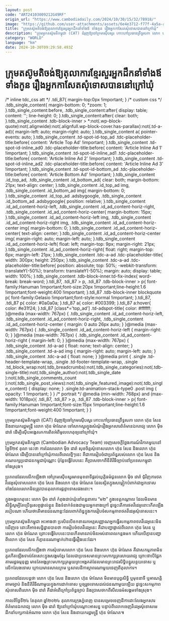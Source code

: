 ```yaml
---
layout: post
code: "ART24103009212G49RF"
origin_url: "https://www.cambodiadaily.com/2024/10/30/15/32/78918/"
image: "https://github.com/user-attachments/assets/6e4e3712-f77f-4a5a-a729-047fdd49148d"
title: "ក្រុម​តស៊ូ​មតិ​ចង់​ឱ្យ​តុលាការ​ខ្មែរ​សួរ​អ្នក​ដឹកនាំ​ទាំង​ឪ ទាំង​កូន រឿង​អ្នកកាសែត​សុំទោស​បាន​នៅ​ក្រៅ​ឃុំ"
description: "ក្រុម​អ្នក​តស៊ូ​មតិ​កម្ពុជា (CAT) ជំរុញ​ឱ្យ​ចៅក្រម​ស៊ើបសួរ កោះហៅ​ប្រធាន​ព្រឹទ្ធសភា លោក ហ៊ុន សែន និង​នាយករដ្ឋមន្ត្រី លោក ហ៊ុន ម៉ាណែត ទៅ​សាកសួរ​ក្នុង​សំណុំរឿង​អ្នក​សារព័ត៌មាន​ឯករាជ្យ លោក ម៉ិច ដារ៉ា ដើម្បី​ស៊ើបអង្កេត​រក​ការពិត​អំពី​មូលហេតុ​ឲ្យ​នៅ​ក្រៅ​ឃុំ។"
category: "WORLD"
language: "km"
date: 2024-10-30T09:29:58.493Z
---
```


# ក្រុម​តស៊ូ​មតិ​ចង់​ឱ្យ​តុលាការ​ខ្មែរ​សួរ​អ្នក​ដឹកនាំ​ទាំង​ឪ ទាំង​កូន រឿង​អ្នកកាសែត​សុំទោស​បាន​នៅ​ក្រៅ​ឃុំ

/\* inline tdc\_css att \*/ .tdi\_87{ margin-top:0px !important; } /\* custom css \*/ .tdb\_single\_content{ margin-bottom: 0; \*zoom: 1; }.tdb\_single\_content:before, .tdb\_single\_content:after{ display: table; content: ''; line-height: 0; }.tdb\_single\_content:after{ clear: both; }.tdb\_single\_content .tdb-block-inner > \*:not(.wp-block-quote):not(.alignwide):not(.alignfull.wp-block-cover.has-parallax):not(.td-a-ad){ margin-left: auto; margin-right: auto; }.tdb\_single\_content a{ pointer-events: auto; }.tdb\_single\_content .td-spot-id-top\_ad .tdc-placeholder-title:before{ content: 'Article Top Ad' !important; }.tdb\_single\_content .td-spot-id-inline\_ad0 .tdc-placeholder-title:before{ content: 'Article Inline Ad 1' !important; }.tdb\_single\_content .td-spot-id-inline\_ad1 .tdc-placeholder-title:before{ content: 'Article Inline Ad 2' !important; }.tdb\_single\_content .td-spot-id-inline\_ad2 .tdc-placeholder-title:before{ content: 'Article Inline Ad 3' !important; }.tdb\_single\_content .td-spot-id-bottom\_ad .tdc-placeholder-title:before{ content: 'Article Bottom Ad' !important; }.tdb\_single\_content .id\_top\_ad, .tdb\_single\_content .id\_bottom\_ad{ clear: both; margin-bottom: 21px; text-align: center; }.tdb\_single\_content .id\_top\_ad img, .tdb\_single\_content .id\_bottom\_ad img{ margin-bottom: 0; }.tdb\_single\_content .id\_top\_ad .adsbygoogle, .tdb\_single\_content .id\_bottom\_ad .adsbygoogle{ position: relative; }.tdb\_single\_content .id\_ad\_content-horiz-left, .tdb\_single\_content .id\_ad\_content-horiz-right, .tdb\_single\_content .id\_ad\_content-horiz-center{ margin-bottom: 15px; }.tdb\_single\_content .id\_ad\_content-horiz-left img, .tdb\_single\_content .id\_ad\_content-horiz-right img, .tdb\_single\_content .id\_ad\_content-horiz-center img{ margin-bottom: 0; }.tdb\_single\_content .id\_ad\_content-horiz-center{ text-align: center; }.tdb\_single\_content .id\_ad\_content-horiz-center img{ margin-right: auto; margin-left: auto; }.tdb\_single\_content .id\_ad\_content-horiz-left{ float: left; margin-top: 9px; margin-right: 21px; }.tdb\_single\_content .id\_ad\_content-horiz-right{ float: right; margin-top: 6px; margin-left: 21px; }.tdb\_single\_content .tdc-a-ad .tdc-placeholder-title{ width: 300px; height: 250px; }.tdb\_single\_content .tdc-a-ad .tdc-placeholder-title:before{ position: absolute; top: 50%; -webkit-transform: translateY(-50%); transform: translateY(-50%); margin: auto; display: table; width: 100%; }.tdb\_single\_content .tdb-block-inner.td-fix-index{ word-break: break-word; }.tdi\_87, .tdi\_87 > p, .tdi\_87 .tdb-block-inner > p{ font-family:Hanuman !important;font-size:20px !important;line-height:1.6 !important;font-weight:400 !important; }.tdi\_87 .tdb-block-inner blockquote p{ font-family:Gelasio !important;font-style:normal !important; }.tdi\_87, .tdi\_87 p{ color: #0a0a0a; }.tdi\_87 a{ color: #003399; }.tdi\_87 a:hover{ color: #e31f24; }.tdi\_87 \[class\*='top\_ad'\] .td-adspot-title{ color: #ffffff; }@media (max-width: 767px) { .tdb\_single\_content .id\_ad\_content-horiz-left, .tdb\_single\_content .id\_ad\_content-horiz-right, .tdb\_single\_content .id\_ad\_content-horiz-center { margin: 0 auto 26px auto; } }@media (max-width: 767px) { .tdb\_single\_content .id\_ad\_content-horiz-left { margin-right: 0; } }@media (max-width: 767px) { .tdb\_single\_content .id\_ad\_content-horiz-right { margin-left: 0; } }@media (max-width: 767px) { .tdb\_single\_content .td-a-ad { float: none; text-align: center; } .tdb\_single\_content .td-a-ad img { margin-right: auto; margin-left: auto; } .tdb\_single\_content .tdc-a-ad { float: none; } }@media print { .single .td-header-template-wrap, .single .td-footer-template-wrap, .single .td\_block\_wrap:not(.tdb\_breadcrumbs):not(.tdb\_single\_categories):not(.tdb-single-title):not(.tdb\_single\_author):not(.tdb\_single\_date ):not(.tdb\_single\_comments\_count ):not(.tdb\_single\_post\_views):not(.tdb\_single\_featured\_image):not(.tdb\_single\_content) { display: none; } .single.td-animation-stack-type0 .post img { opacity: 1 !important; } } /\* portrait \*/ @media (min-width: 768px) and (max-width: 1018px){ .tdi\_87, .tdi\_87 > p, .tdi\_87 .tdb-block-inner > p{ font-family:Hanuman !important;font-size:15px !important;line-height:1.6 !important;font-weight:400 !important; } }

ក្រុម​អ្នក​តស៊ូ​មតិ​កម្ពុជា (CAT) ជំរុញ​ឱ្យ​ចៅក្រម​ស៊ើបសួរ កោះហៅ​ប្រធាន​ព្រឹទ្ធសភា លោក ហ៊ុន សែន និង​នាយករដ្ឋមន្ត្រី លោក ហ៊ុន ម៉ាណែត ទៅ​សាកសួរ​ក្នុង​សំណុំរឿង​អ្នក​សារព័ត៌មាន​ឯករាជ្យ លោក ម៉ិច ដារ៉ា ដើម្បី​ស៊ើបអង្កេត​រក​ការពិត​អំពី​មូលហេតុ​ឲ្យ​នៅ​ក្រៅ​ឃុំ។

ក្រុម​អ្នក​តស៊ូ​មតិ​កម្ពុជា (Cambodian Advocacy Team) ចេញ​សេចក្តី​ថ្លែងការណ៍​វិភាគ​មួយ​នៅ​ថ្ងៃទី​២៩ តុលា នេះ​ថា ការ​ដែល​លោក ម៉ិច ដារ៉ា សុខចិត្ត​សុំទោស​លោក ហ៊ុន សែន និង​លោក ហ៊ុន ម៉ាណែត ដើម្បី​បាន​នៅ​ក្រៅ​ឃុំ​កាលពី​ពេល​ថ្មីៗ​នេះ គឺ​ជា​ការ​រៀបចំ​ជា​ប្រព័ន្ធ​របស់​លោក ហ៊ុន សែន និង​គណបក្ស​ប្រជាជន​កម្ពុជា​ប៉ុណ្ណោះ ប៉ុន្តែ​ទង្វើ​បែប​នេះ គឺ​ប្រាសចាក​ពី​នីតិវិធី​ច្បាប់​នៅ​ប្រទេស​កម្ពុជា​ទាំងស្រុង។

ប្រភព​ដដែល​លើកឡើង​ថា ចៅក្រម​ស៊ើបសួរ​មាន​មុខនាទី​ផ្ដល់​យុត្តិធម៌​ជូន​លោក ម៉ិច ដារ៉ា ជុំវិញ​ការ​ថត​វីដេអូ​សុំទោស​លោក ហ៊ុន សែន និង​លោក ហ៊ុន ម៉ាណែត ដែល​ស្ថិត​ក្នុង​សម្លៀកបំពាក់​ជា​អ្នកទោស ទាំង​ដែល​លោក​មិន​ត្រូវ​បាន​តុលាការ​ផ្ដន្ទាទោស​ផង​នោះ។

ក្នុង​អង្គហេតុ​នេះ លោក ម៉ិច ដារ៉ា កំពុង​ជាប់​ឃុំ​នៅ​ពន្ធនាគារ “ម២” ក្នុង​ខេត្ត​កណ្ដាល ដែល​មិន​មាន​សិទ្ធិ​សូម្បីតែ​ប្រើ​ទូរសព្ទ​ផ្ទាល់ខ្លួន និង​ទំនាក់ទំនង​ជាមួយ​អ្នក​ខាងក្រៅ ដូច្នេះ​តើ​ការ​ថត​វីដេអូ​នោះ​កើត​ឡើង​របៀប​ណា ហើយ​ថា​តើ​មាន​ជន​ណា​ខ្លះ​ដែល​ពាក់ព័ន្ធ​ក្នុង​ការ​រៀបចំ​សកម្មភាព​ថត​វីដេអូ​សុំទោស​នេះ។

ក្រុម​អ្នក​តស៊ូ​មតិ​កម្ពុជា អះអាង​ថា ប្រសិនបើ​ខកខាន​រក​អត្តសញ្ញាណ​អ្នក​ធ្វើ​សកម្មភាព​ថត​វីដេអូ​នេះ​មិន​ឃើញ​ទេ នោះ​គឺ​អាច​សន្និដ្ឋាន​បាន​ថា ការ​រៀបចំ​ថត​វីដេអូ​នេះ គឺជា​បញ្ជា​ផ្ទាល់​ពី​លោក ហ៊ុន សែន ឬ​លោក ហ៊ុន ម៉ាណែត ព្រោះ​ទង្វើ​បែប​នេះ​បាន​កើត​មាន​រាប់​មិន​អស់​នា​ពេល​កន្លង​មក ហើយ​បើ​គ្មាន​បញ្ជា​ពី​លោក ហ៊ុន សែន ក៏​គ្មាន​នរណា​ម្នាក់​ហ៊ាន​ធ្វើ​រឿង​នេះ​ដែរ។

ប្រភព​ដដែល​លើកឡើង​ថា ការ​សុំទោស​លោក ហ៊ុន សែន និង​លោក ហ៊ុន ម៉ាណែត គឺជា​សកម្មភាព​មិន​គួរ​កើតឡើង​ទាល់តែសោះ​ក្នុង​សង្គម​ខ្មែរ ដែល​ជា​ប្រទេស​មាន​ព្រះមហាក្សត្រ​សោយរាជ្យ ព្រោះ​ថា​បើ​ផ្អែក​តាម​រដ្ឋធម្មនុញ្ញ មាន​តែ​អង្គ​ព្រះមហាក្សត្រ​មួយ​ព្រះអង្គ​គត់​ដែល​មាន​ព្រះរាជ​សិទ្ធិ​បន្ធូរបន្ថយ​ទោស ឬ​លើកលែង​ទោស ក្រោយ​មាន​សាលក្រម ឬ​សាលដីកា​ស្ថាពរ​ណា​មួយ​ចេញពី​តុលាការ។

ប្រភព​ដដែល​បន្ត​ថា លោក ហ៊ុន សែន និង​លោក ហ៊ុន ម៉ាណែត មិន​មាន​បុព្វសិទ្ធិ ឬ​មុខនាទី ឬ​អាណត្តិ​តាម​ច្បាប់ និង​នីតិវិធី​ណា​មួយ​ក្នុង​ការ​ដាក់​ទោស ឬ​ឲ្យ​រួច​ទោស​ដល់​ជន​ណា​មួយ​ឡើយ ដូច្នេះ​សកម្មភាព​សុំទោស​ពី​លោក ម៉ិច ដារ៉ា គឺជា​អំពើ​ក្រៅ​ប្រព័ន្ធ​ច្បាប់ និង​ប្រាសចាក​ពី​សីលធម៌​សង្គម​ទាំងស្រុង។

កាលពី​ថ្ងៃទី​២៤ ខែ​តុលា ឆ្នាំ​២០២៤ តុលាការ​ក្រុង​ភ្នំពេញ បាន​សម្រេច​ចេញ​ដីកា​ដោះលែង​អ្នក​សារព័ត៌មាន​ឯករាជ្យ លោក ម៉ិច ដារ៉ា ឱ្យ​នៅ​ក្រៅ​ឃុំ​បណ្ដោះអាសន្ន បន្ទាប់ពី​លោក​ចេញ​វីដេអូ​សុំទោស​មេដឹកនាំ​បក្ស​កាន់​អំណាច លោក ហ៊ុន សែន និង​នាយករដ្ឋមន្ត្រី ហ៊ុន ម៉ាណែត៕